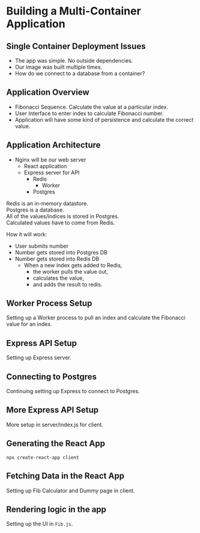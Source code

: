 # Building a Multi-Container Application

## Single Container Deployment Issues

* The app was simple. No outside dependencies.
* Our image was built multiple times.
* How do we connect to a database from a container?

## Application Overview

* Fibonacci Sequence. Calculate the value at a particular index.
* User Interface to enter index to calculate Fibonacci number.
* Application will have some kind of persistence and calculate the correct value.

## Application Architecture

* Nginx will be our web server
  * React application
  * Express server for API
    * Redis
      * Worker
    * Postgres

Redis is an in-memory datastore.    
Postgres is a database.  
All of the values/indices is stored in Postgres.    
Calculated values have to come from Redis.  

How it will work:  
* User submits number
* Number gets stored into Postgres DB
* Number gets stored into Redis DB
  * When a new index gets added to Redis, 
    * the worker pulls the value out, 
    * calculates the value, 
    * and adds the result to redis.

## Worker Process Setup

Setting up a Worker process to pull an index and calculate the Fibonacci value for an index.

## Express API Setup

Setting up Express server.

## Connecting to Postgres

Continuing setting up Express to connect to Postgres.

## More Express API Setup

More setup in server/index.js for client.

## Generating the React App

`npx create-react-app client`

## Fetching Data in the React App

Setting up Fib Calculator and Dummy page in client.

## Rendering logic in the app

Setting up the UI in `Fib.js`.
